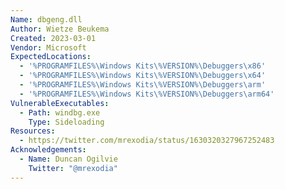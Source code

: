 ```yaml
---
Name: dbgeng.dll
Author: Wietze Beukema
Created: 2023-03-01
Vendor: Microsoft
ExpectedLocations:
  - '%PROGRAMFILES%\Windows Kits\%VERSION%\Debuggers\x86'
  - '%PROGRAMFILES%\Windows Kits\%VERSION%\Debuggers\x64'
  - '%PROGRAMFILES%\Windows Kits\%VERSION%\Debuggers\arm'
  - '%PROGRAMFILES%\Windows Kits\%VERSION%\Debuggers\arm64'
VulnerableExecutables:
  - Path: windbg.exe
    Type: Sideloading
Resources:
  - https://twitter.com/mrexodia/status/1630320327967252483
Acknowledgements:
  - Name: Duncan Ogilvie
    Twitter: "@mrexodia"
---
```


